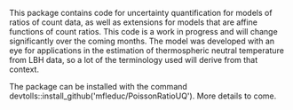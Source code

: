 This package contains code for uncertainty quantification for models of ratios of count data, as well as extensions for models that are affine functions of count ratios. This code is a work in progress and will change significantly over the coming months. The model was developed with an eye for applications in the estimation of thermospheric neutral temperature from LBH data, so a lot of the terminology used will derive from that context. 

The package can be installed with the command devtolls::install_github('mfleduc/PoissonRatioUQ'). More details to come. 
